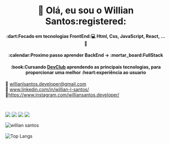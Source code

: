   <h1 align="center">👋 Olá, eu sou o <b>Willian Santos</b>:registered: </h1>
  
 <h4 align="center">:dart:Focado em tecnologias FrontEnd:💻 Html, Css, JavaScript, React, ...🚀</h4>
<h4 align="center">:calendar:Proximo passo aprender BackEnd -> :mortar_board:FullStack</h4>
<h4 align="center">:book:Cursando <a href="https://rodolfomori.com.br/devclub/" >DevClub</a> aprendendo as principais tecnologias, para proporcionar uma melhor :heart:experiência ao usuario </h4>



📧 willianlsantos.developer@gmail.com
<br>
💼 www.linkedin.com/in/willian-l-santos/
<br>
🔗https://www.instagram.com/williansantos.developer/


<br>
<p><img src="https://img.shields.io/badge/HTML5-E34F26?style=for-the-badge&logo=html5&logoColor=white">
<img src="https://img.shields.io/badge/CSS3-1572B6?style=for-the-badge&logo=css3&logoColor=white">
<img src="https://img.shields.io/badge/JavaScript-F7DF1E?style=for-the-badge&logo=javascript&logoColor=black">
<img src="https://img.shields.io/badge/Figma-F24E1E?style=for-the-badge&logo=figma&logoColor=white"></p>

![willian santos](https://github-readme-stats.vercel.app/api?username=willianlsantos&show_icons=true&bg_color=DEG,FCFFEE,902EF2,5C0BEE)  
<br>
![Top Langs](https://github-readme-stats.vercel.app/api/top-langs/?username=willianlsantos&layout=compact) 
